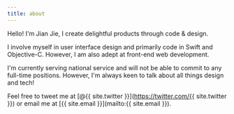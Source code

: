 ```yaml
---
title: about
---
```

<p class="lead">Hello! I'm Jian Jie, I create delightful products through code & design.</p>

I involve myself in user interface design and primarily code in Swift and Objective-C. However, I am also adept at 
front-end web development.

I'm currently serving national service and will not be able to commit to any full-time positions. However, I'm always 
keen to talk about all things design and tech!

Feel free to tweet me at [@{{ site.twitter }}](https://twitter.com/{{ site.twitter }}) or email me at [{{ site.email }}](mailto:{{ site.email }}).
